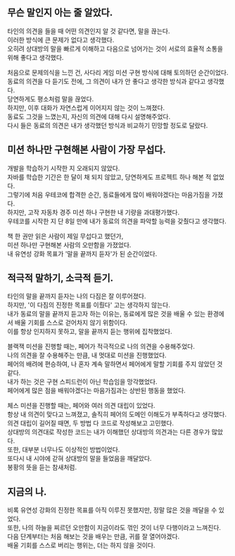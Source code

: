 무슨 말인지 아는 줄 알았다.
---
타인의 의견을 들을 때 어떤 의견인지 알 것 같다면, 말을 끊는다.   
이러한 방식에 큰 문제가 없다고 생각했다.   
오히려 상대방의 말을 빠르게 이해하고 다음으로 넘어가는 것이 서로의 효율적 소통을 위해 좋다고 생각했다.   

처음으로 문제의식을 느낀 건, 사다리 게임 미션 구현 방식에 대해 토의하던 순간이었다.   
동료의 의견을 다 듣기도 전에, 그 의견이 내가 안 좋다고 생각한 방식과 같다고 생각했다.   
당연하게도 평소처럼 말을 끊었다.   
하지만, 이후 대화가 자연스럽게 이어지지 않는 것이 느껴졌다.   
동료도 그것을 느꼈는지, 자신의 의견에 대해 다시 설명해주었다.   
다시 들은 동료의 의견은 내가 생각했던 방식과 비교하기 민망할 정도로 달랐다.   

미션 하나만 구현해본 사람이 가장 무섭다.
---
개발을 학습하기 시작한 지 오래되지 않았다.   
자바를 학습한 기간은 한 달이 채 되지 않았고, 당연하게도 프로젝트 하나 해본 적 없었다.   
그렇기에 처음 우테코에 합격한 순간, 동료들에게 많이 배워야겠다는 마음가짐을 가졌다.   
하지만, 고작 자동차 경주 미션 하나 구현한 내 기량을 과대평가했다.   
우테코를 시작한 지 단 8일 만에 내가 동료의 의견을 파악할 능력을 갖췄다고 생각했다.   

책 한 권만 읽은 사람이 제일 무섭다고 했던가,   
미션 하나만 구현해본 사람의 오만함을 가졌었다.   
내 유연성 강화 목표가 '말을 끝까지 듣자'가 된 순간이었다.   

적극적 말하기, 소극적 듣기.
---
타인의 말을 끝까지 듣자는 나의 다짐은 잘 이루어졌다.   
하지만, '이 다짐의 진정한 목표를 이뤘다' 고는 생각하지 않는다.   
내가 동료의 말을 끝까지 듣고자 하는 이유는, 동료에게 많은 것을 배울 수 있는 환경에서 배울 기회를 스스로 걷어차지 않기 위함이다.   
이를 항상 인지하지 못하고, 말을 끝까지 듣는 행위에 집착했었다.   

블랙잭 미션을 진행할 때는, 페어가 적극적으로 나의 의견을 수용해주었다.   
나의 의견을 잘 수용해주는 만큼, 내 멋대로 미션을 진행했었다.   
페어의 배려에 편승하여, 나 혼자 계속 말하면서 페어에게 말할 기회를 주지 않았던 것 같다.   
내가 하는 것은 구현 스피드런이 아닌 학습임을 망각했었다.   
페어에게 많은 점을 배워야겠다는 마음가짐과는 상반된 행동을 했었다.   

체스 미션을 진행할 때는, 페어와 여러 의견 대립이 있었다.   
항상 내 의견이 맞다고 느껴졌고, 솔직히 페어의 도메인 이해도가 부족하다고 생각했다.   
의견 대립이 길어질 때면, 두 방법 다 코드로 작성해보고 고민했다.   
상대방의 의견대로 작성한 코드는 내가 이해했던 상대방의 의견과는 다른 경우가 많았다.   
또한, 대부분 너무나도 이상적인 방법이었다.   
또다시 내 시야에 갇혀 상대방의 말을 들었음을 깨달았다.   
봉황의 뜻을 듣는 참새처럼.   

지금의 나.
---
비록 유연성 강화의 진정한 목표를 아직 이루진 못했지만, 정말 많은 것을 깨달을 수 있었다.   
또한, 나의 하늘을 찌르던 오만함이 지금이라도 꺾인 것이 너무 다행이라고 느껴진다.   
다음 단계부터는 처음 해보는 것을 배우는 만큼, 귀를 잘 열어야겠다.   
배울 기회를 스스로 버리는 행위는, 더는 하지 않을 것이다.   
